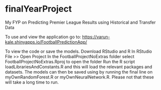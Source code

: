 # finalYearProject
My FYP on Predicting Premier League Results using Historical and Transfer Data


To use and view the application go to:
 https://varun-kale.shinyapps.io/FootballPredictionApp/


To view the code or save the models.
Download RStudio and R
In RStudio File >> Open Project
In the FootballProjectNoExtras folder select FootballProjectNoExtras.Rproj to open the folder
Run the R script loadLibrariesAndConstants.R and this will load the relevant packages and datasets.
The models can then be saved using by running the final line on myOwnRandomForest.R or myOwnNeuralNetwork.R. Please not that these will take  a long time to run.
